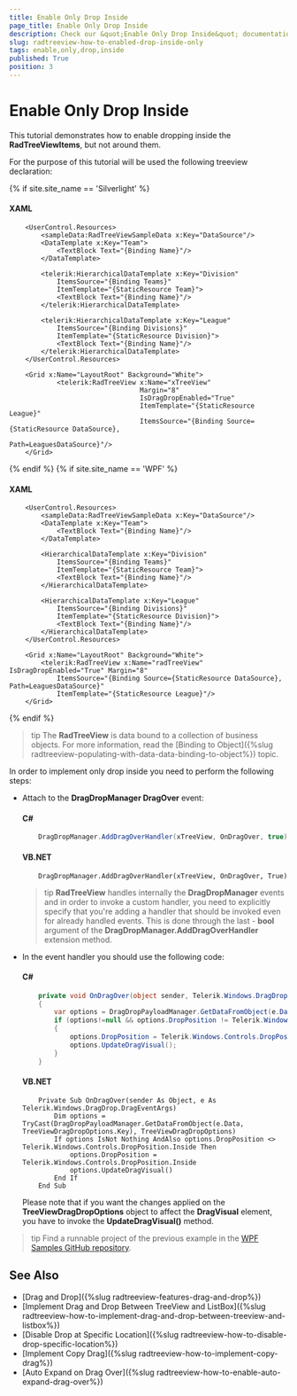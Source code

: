 ```yaml
---
title: Enable Only Drop Inside
page_title: Enable Only Drop Inside
description: Check our &quot;Enable Only Drop Inside&quot; documentation article for the RadTreeView {{ site.framework_name }} control.
slug: radtreeview-how-to-enabled-drop-inside-only
tags: enable,only,drop,inside
published: True
position: 3
---
```


# Enable Only Drop Inside

This tutorial demonstrates how to enable dropping inside the __RadTreeViewItems__, but not around them. 

For the purpose of this tutorial will be used the following treeview declaration: 

{% if site.site_name == 'Silverlight' %}
#### __XAML__
```XAML
	<UserControl.Resources>
	    <sampleData:RadTreeViewSampleData x:Key="DataSource"/>
	    <DataTemplate x:Key="Team">
	        <TextBlock Text="{Binding Name}"/>
	    </DataTemplate>
	
	    <telerik:HierarchicalDataTemplate x:Key="Division"
	        ItemsSource="{Binding Teams}"
	        ItemTemplate="{StaticResource Team}">
	        <TextBlock Text="{Binding Name}"/>
	    </telerik:HierarchicalDataTemplate>
	
	    <telerik:HierarchicalDataTemplate x:Key="League" 
	        ItemsSource="{Binding Divisions}"
	        ItemTemplate="{StaticResource Division}">
	        <TextBlock Text="{Binding Name}"/>
	    </telerik:HierarchicalDataTemplate>
	</UserControl.Resources>
	
	<Grid x:Name="LayoutRoot" Background="White">
	        <telerik:RadTreeView x:Name="xTreeView"
	                             Margin="8"
	                             IsDragDropEnabled="True"
	                             ItemTemplate="{StaticResource League}"
	                             ItemsSource="{Binding Source={StaticResource DataSource},
	                                                   Path=LeaguesDataSource}"/>
	</Grid>
```

{% endif %}
{% if site.site_name == 'WPF' %}

#### __XAML__
```XAML
	<UserControl.Resources>
	    <sampleData:RadTreeViewSampleData x:Key="DataSource"/>
	    <DataTemplate x:Key="Team">
	        <TextBlock Text="{Binding Name}"/>
	    </DataTemplate>
	
	    <HierarchicalDataTemplate x:Key="Division"
	        ItemsSource="{Binding Teams}"
	        ItemTemplate="{StaticResource Team}">
	        <TextBlock Text="{Binding Name}"/>
	    </HierarchicalDataTemplate>
	
	    <HierarchicalDataTemplate x:Key="League" 
	        ItemsSource="{Binding Divisions}"
	        ItemTemplate="{StaticResource Division}">
	        <TextBlock Text="{Binding Name}"/>
	    </HierarchicalDataTemplate>
	</UserControl.Resources>
	
	<Grid x:Name="LayoutRoot" Background="White">
	    <telerik:RadTreeView x:Name="radTreeView" IsDragDropEnabled="True" Margin="8"
	        ItemsSource="{Binding Source={StaticResource DataSource}, Path=LeaguesDataSource}"
	        ItemTemplate="{StaticResource League}"/>
	</Grid>
```

{% endif %}

>tip The __RadTreeView__ is data bound to a collection of business objects. For more information, read the [Binding to Object]({%slug radtreeview-populating-with-data-data-binding-to-object%}) topic.

In order to implement only drop inside you need to perform the following steps: 

* Attach to the __DragDropManager DragOver__ event:			

	#### __C#__

	```C#
		DragDropManager.AddDragOverHandler(xTreeView, OnDragOver, true)
	```

	#### __VB.NET__

	```VB.NET
		DragDropManager.AddDragOverHandler(xTreeView, OnDragOver, True)
	```

	>tip __RadTreeView__ handles internally the __DragDropManager__ events and in order to invoke a custom handler, you need to explicitly specify that you're adding a handler that should be invoked even for already handled events. This is done through the last - __bool__ argument of the __DragDropManager.AddDragOverHandler__ extension method.			  

* In the event handler you should use the following code:

	#### __C#__

	```C#
		private void OnDragOver(object sender, Telerik.Windows.DragDrop.DragEventArgs e)
		{
			var options = DragDropPayloadManager.GetDataFromObject(e.Data, TreeViewDragDropOptions.Key) as TreeViewDragDropOptions;
			if (options!=null && options.DropPosition != Telerik.Windows.Controls.DropPosition.Inside)
			{
				options.DropPosition = Telerik.Windows.Controls.DropPosition.Inside;
				options.UpdateDragVisual();
			}
		}
	```

	#### __VB.NET__

	```VB.NET
		Private Sub OnDragOver(sender As Object, e As Telerik.Windows.DragDrop.DragEventArgs)
			Dim options = TryCast(DragDropPayloadManager.GetDataFromObject(e.Data, TreeViewDragDropOptions.Key), TreeViewDragDropOptions)
			If options IsNot Nothing AndAlso options.DropPosition <> Telerik.Windows.Controls.DropPosition.Inside Then
				options.DropPosition = Telerik.Windows.Controls.DropPosition.Inside
				options.UpdateDragVisual()
			End If
		End Sub
	```

	Please note that if you want the changes applied on the __TreeViewDragDropOptions__ object to affect the __DragVisual__ element, you have to invoke the __UpdateDragVisual()__ method.			

>tip Find a runnable project of the previous example in the [WPF Samples GitHub repository](https://github.com/telerik/xaml-sdk/tree/master/TreeView/EnableOnlyDropInsideItem).

## See Also
 * [Drag and Drop]({%slug radtreeview-features-drag-and-drop%})
 * [Implement Drag and Drop Between TreeView and ListBox]({%slug radtreeview-how-to-implement-drag-and-drop-between-treeview-and-listbox%})
 * [Disable Drop at Specific Location]({%slug radtreeview-how-to-disable-drop-specific-location%})
 * [Implement Copy Drag]({%slug radtreeview-how-to-implement-copy-drag%})
 * [Auto Expand on Drag Over]({%slug radtreeview-how-to-enable-auto-expand-drag-over%})